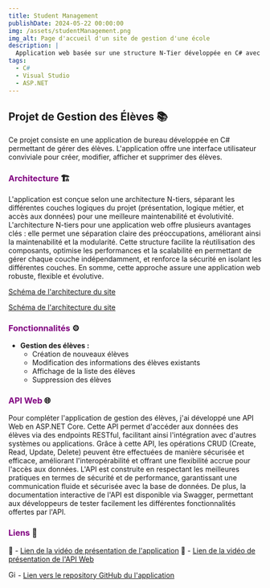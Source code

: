 ```yaml
---
title: Student Management
publishDate: 2024-05-22 00:00:00
img: /assets/studentManagement.png
img_alt: Page d'accueil d'un site de gestion d'une école
description: |
  Application web basée sur une structure N-Tier développée en C# avec l'IDE Visual Studio.
tags:
  - C#
  - Visual Studio
  - ASP.NET
---
```


## Projet de Gestion des Élèves 📚

Ce projet consiste en une application de bureau développée en C# permettant de gérer des élèves. L'application offre une interface utilisateur conviviale pour créer, modifier, afficher et supprimer des élèves.


### <font color="purple">Architecture</font> 🏗️

L'application est conçue selon une architecture N-tiers, séparant les différentes couches logiques du projet (présentation, logique métier, et accès aux données) pour une meilleure maintenabilité et évolutivité.
L'architecture N-tiers pour une application web offre plusieurs avantages clés : elle permet une séparation claire des préoccupations, améliorant ainsi la maintenabilité et la modularité. Cette structure facilite la réutilisation des composants, optimise les performances et la scalabilité en permettant de gérer chaque couche indépendamment, et renforce la sécurité en isolant les différentes couches. En somme, cette approche assure une application web robuste, flexible et évolutive.

<a href="https://github.com/N-BLET/ArchiNtier/blob/main/SchemaArchi/ArchitNtiersSite.pdf" target="_blank">Schéma de l'architecture du site</a>


<a href="https://github.com/N-BLET/ArchiNtier/blob/main/SchemaArchi/ArchitNtiersSite.pdf" target="_blank">Schéma de l'architecture du site</a>

### <font color="purple">Fonctionnalités</font> ⚙️

- **Gestion des élèves :**
  - Création de nouveaux élèves
  - Modification des informations des élèves existants
  - Affichage de la liste des élèves
  - Suppression des élèves

### <font color="purple">API Web</font> 🌐

Pour compléter l'application de gestion des élèves, j'ai développé une API Web en ASP.NET Core. Cette API permet d'accéder aux données des élèves via des endpoints RESTful, facilitant ainsi l'intégration avec d'autres systèmes ou applications. Grâce à cette API, les opérations CRUD (Create, Read, Update, Delete) peuvent être effectuées de manière sécurisée et efficace, améliorant l'interopérabilité et offrant une flexibilité accrue pour l'accès aux données. L'API est construite en respectant les meilleures pratiques en termes de sécurité et de performance, garantissant une communication fluide et sécurisée avec la base de données. De plus, la documentation interactive de l'API est disponible via Swagger, permettant aux développeurs de tester facilement les différentes fonctionnalités offertes par l'API.

### <font color="purple">Liens</font> 🔗
🎥 - <a href="https://1drv.ms/v/s!Anvag74D4iR_p3t6EjvUyPuJpDF6?e=ZVzFhX" target="_blank">Lien de la vidéo de présentation de l'application</a>
🎥 - <a href="https://1drv.ms/v/s!Anvag74D4iR_p3pNrJtzOf6KLuXA?e=6izNYQ" target="_blank">Lien de la vidéo de présentation de l'API Web</a>

<img src="https://github.githubassets.com/images/icons/emoji/octocat.png" alt="GitHub" width="15" height="15"> - <a href="https://github.com/N-BLET/TdCDA/" target="_blank">Lien vers le repository GitHub du l'application</a>
